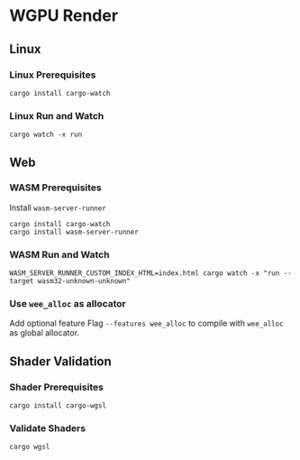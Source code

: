 # WGPU Render

## Linux

### Linux Prerequisites

```SH
cargo install cargo-watch
```

### Linux Run and Watch

```SH
cargo watch -x run
```

## Web

### WASM Prerequisites

Install `wasm-server-runner`

```SH
cargo install cargo-watch
cargo install wasm-server-runner
```

### WASM Run and Watch

```SH
WASM_SERVER_RUNNER_CUSTOM_INDEX_HTML=index.html cargo watch -x "run --target wasm32-unknown-unknown"
```

### Use `wee_alloc` as allocator

Add optional feature Flag `--features wee_alloc` to compile with `wee_alloc` as global allocator.

## Shader Validation

### Shader Prerequisites

```SH
cargo install cargo-wgsl
```

### Validate Shaders

```SH
cargo wgsl
```
